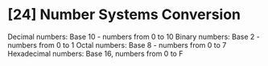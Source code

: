 # [24] Number Systems Conversion

Decimal numbers: Base 10 - numbers from 0 to 10
Binary numbers: Base 2 - numbers from 0 to 1
Octal numbers: Base 8 - numbers from 0 to 7
Hexadecimal numbers: Base 16, numbers from 0 to F

